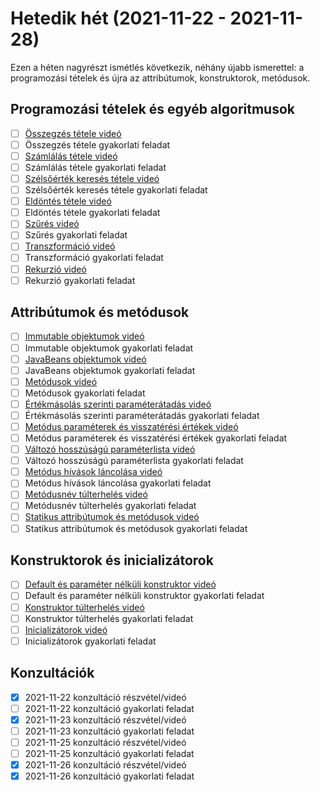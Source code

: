 # Hetedik hét (2021-11-22 - 2021-11-28)

Ezen a héten nagyrészt ismétlés következik, néhány újabb ismerettel: a programozási tételek 
és újra az attribútumok, konstruktorok, metódusok.

## Programozási tételek és egyéb algoritmusok

* [ ] [Összegzés tétele videó](https://e-learning.training360.com/courses/take/java-se-alapok-java-nyelvi-elemek/lessons/16980666-osszegzes-tetele)
* [ ] Összegzés tétele gyakorlati feladat
* [ ] [Számlálás tétele videó](https://e-learning.training360.com/courses/take/java-se-alapok-java-nyelvi-elemek/lessons/16980667-szamlalas-tetele)
* [ ] Számlálás tétele gyakorlati feladat
* [ ] [Szélsőérték keresés tétele videó](https://e-learning.training360.com/courses/take/java-se-alapok-java-nyelvi-elemek/lessons/16980670-szelsoertek-kereses-tetele)
* [ ] Szélsőérték keresés tétele gyakorlati feladat
* [ ] [Eldöntés tétele videó](https://e-learning.training360.com/courses/take/java-se-alapok-java-nyelvi-elemek/lessons/16980673-eldontes-tetele)
* [ ] Eldöntés tétele gyakorlati feladat
* [ ] [Szűrés videó](https://e-learning.training360.com/courses/take/java-se-alapok-java-nyelvi-elemek/lessons/18066930-szures)
* [ ] Szűrés gyakorlati feladat
* [ ] [Transzformáció videó](https://e-learning.training360.com/courses/take/java-se-alapok-java-nyelvi-elemek/lessons/18066933-transzformacio)
* [ ] Transzformáció gyakorlati feladat
* [ ] [Rekurzió videó](https://e-learning.training360.com/courses/take/java-se-alapok-java-nyelvi-elemek/lessons/16980676-rekurzio)
* [ ] Rekurzió gyakorlati feladat
  
## Attribútumok és metódusok

* [ ] [Immutable objektumok videó](https://e-learning.training360.com/courses/take/java-se-alapok-java-nyelvi-elemek/lessons/29525738-immutable-objektumok)
* [ ] Immutable objektumok gyakorlati feladat
* [ ] [JavaBeans objektumok videó](https://e-learning.training360.com/courses/take/java-se-alapok-java-nyelvi-elemek/lessons/29525757-javabeans-objektumok)
* [ ] JavaBeans objektumok gyakorlati feladat
* [ ] [Metódusok videó](https://e-learning.training360.com/courses/take/java-se-alapok-java-nyelvi-elemek/lessons/29525772-metodusok)
* [ ] Metódusok gyakorlati feladat
* [ ] [Értékmásolás szerinti paraméterátadás videó](https://e-learning.training360.com/courses/take/java-se-alapok-java-nyelvi-elemek/lessons/29525776-ertekmasolas-szerinti-parameteratadas)
* [ ] Értékmásolás szerinti paraméterátadás gyakorlati feladat
* [ ] [Metódus paraméterek és visszatérési értékek videó](https://e-learning.training360.com/courses/take/java-se-alapok-java-nyelvi-elemek/lessons/29525904-metodus-parameterek-es-visszateresi-ertekek)
* [ ] Metódus paraméterek és visszatérési értékek gyakorlati feladat
* [ ] [Változó hosszúságú paraméterlista videó](https://e-learning.training360.com/courses/take/java-se-alapok-java-nyelvi-elemek/lessons/29525916-valtozo-hosszusagu-parameterlista)
* [ ] Változó hosszúságú paraméterlista gyakorlati feladat
* [ ] [Metódus hívások láncolása videó](https://e-learning.training360.com/courses/take/java-se-alapok-java-nyelvi-elemek/lessons/29525922-metodus-hivasok-lancolasa)
* [ ] Metódus hívások láncolása gyakorlati feladat
* [ ] [Metódusnév túlterhelés videó](https://e-learning.training360.com/courses/take/java-se-alapok-java-nyelvi-elemek/lessons/29525928-metodusnev-tulterheles)
* [ ] Metódusnév túlterhelés gyakorlati feladat
* [ ] [Statikus attribútumok és metódusok videó](https://e-learning.training360.com/courses/take/java-se-alapok-java-nyelvi-elemek/lessons/29525936-statikus-attributumok-es-metodusok)
* [ ] Statikus attribútumok és metódusok gyakorlati feladat
  
## Konstruktorok és inicializátorok

* [ ] [Default és paraméter nélküli konstruktor videó](https://e-learning.training360.com/courses/take/java-se-alapok-java-nyelvi-elemek/lessons/29525983-default-es-parameter-nelkuli-konstruktor)
* [ ] Default és paraméter nélküli konstruktor gyakorlati feladat
* [ ] [Konstruktor túlterhelés videó](https://e-learning.training360.com/courses/take/java-se-alapok-java-nyelvi-elemek/lessons/29525990-konstruktor-tulterheles)
* [ ] Konstruktor túlterhelés gyakorlati feladat
* [ ] [Inicializátorok videó](https://e-learning.training360.com/courses/take/java-se-alapok-java-nyelvi-elemek/lessons/29525995-inicializatorok)
* [ ] Inicializátorok gyakorlati feladat

## Konzultációk

* [x] 2021-11-22 konzultáció részvétel/videó
* [ ] 2021-11-22 konzultáció gyakorlati feladat
* [x] 2021-11-23 konzultáció részvétel/videó
* [ ] 2021-11-23 konzultáció gyakorlati feladat
* [ ] 2021-11-25 konzultáció részvétel/videó
* [ ] 2021-11-25 konzultáció gyakorlati feladat
* [x] 2021-11-26 konzultáció részvétel/videó
* [x] 2021-11-26 konzultáció gyakorlati feladat